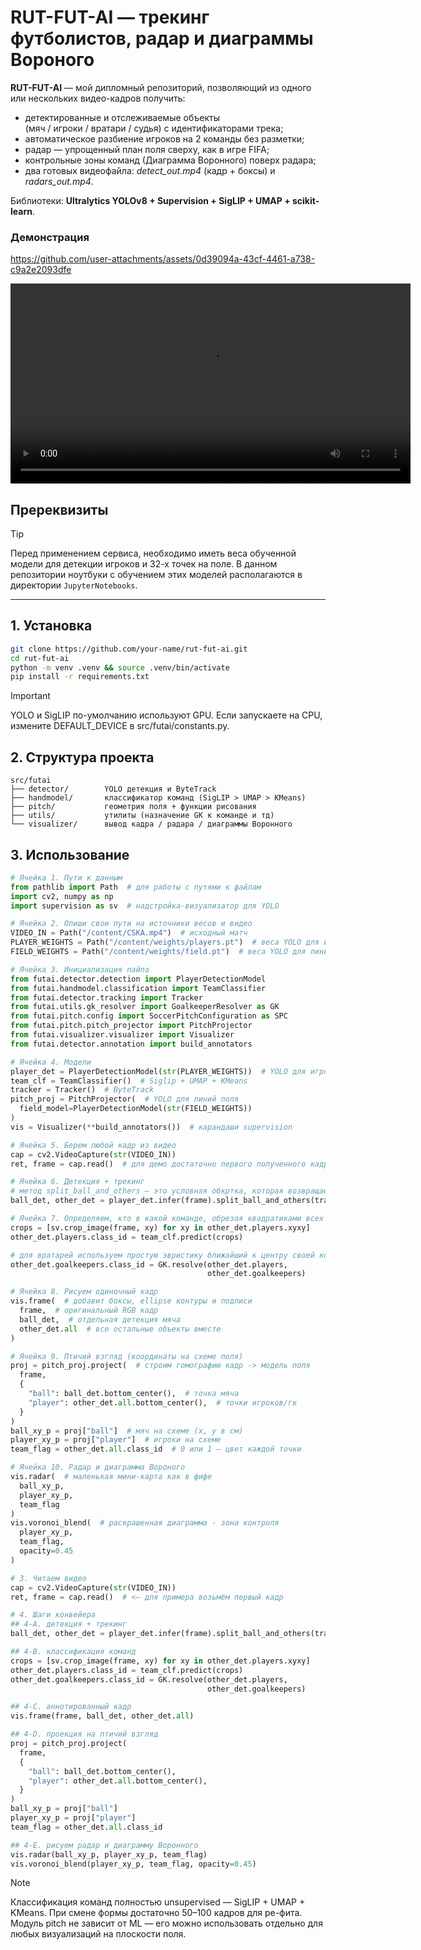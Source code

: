 # RUT-FUT-AI — трекинг футболистов, радар и диаграммы Вороного

**RUT-FUT-AI** — мой дипломный репозиторий, позволяющий из одного или нескольких видео-кадров получить:

* детектированные и отслеживаемые объекты  
  (мяч / игроки / вратари / судья) с идентификаторами трека;
* автоматическое разбиение игроков на 2 команды без разметки;
* радар — упрощенный план поля сверху, как в игре FIFA;
* контрольные зоны команд (Диаграмма Воронного) поверх радара;
* два готовых видеофайла: *detect_out.mp4* (кадр + боксы) и *radars_out.mp4*.

Библиотеки: **Ultralytics YOLOv8 + Supervision + SigLIP + UMAP + scikit-learn**.  

### Демонстрация

https://github.com/user-attachments/assets/0d39094a-43cf-4461-a738-c9a2e2093dfe


<!-- встроенный плеер -->
<!-- README.md -->
<video src="https://raw.githubusercontent.com/INLAE/RUT_futai/main/data/demo.mp4" width="640" controls></video>

       
## Пререквизиты
> [!TIP]
> Перед применением сервиса, необходимо иметь веса обученной модели для детекции игроков и 32-х точек на поле. В данном репозитории ноутбуки с обучением этих моделей располагаются в директории `JupyterNotebooks`.  

---

## 1. Установка

```bash
git clone https://github.com/your-name/rut-fut-ai.git
cd rut-fut-ai
python -m venv .venv && source .venv/bin/activate
pip install -r requirements.txt
```

> [!IMPORTANT]  
> YOLO и SigLIP по-умолчанию используют GPU. Если запускаете на CPU, измените DEFAULT_DEVICE в src/futai/constants.py.

## 2. Структура проекта
````
src/futai
├── detector/        YOLO детекция и ByteTrack
├── handmodel/       классификатор команд (SigLIP > UMAP > KMeans)
├── pitch/           геометрия поля + функции рисования
├── utils/           утилиты (назначение GK к команде и тд)
└── visualizer/      вывод кадра / радара / диаграммы Воронного
````
## 3. Использование
```python
# Ячейка 1. Пути к данным
from pathlib import Path  # для работы с путями к файлам
import cv2, numpy as np
import supervision as sv  # надстройка-визуализатор для YOLO

# Ячейка 2. Опиши свои пути на источники весов и видео
VIDEO_IN = Path("/content/CSKA.mp4")  # исходный матч
PLAYER_WEIGHTS = Path("/content/weights/players.pt")  # веса YOLO для игроков
FIELD_WEIGHTS = Path("/content/weights/field.pt")  # веса YOLO для линий поля

# Ячейка 3. Инициализация пайпа
from futai.detector.detection import PlayerDetectionModel
from futai.handmodel.classification import TeamClassifier
from futai.detector.tracking import Tracker
from futai.utils.gk_resolver import GoalkeeperResolver as GK
from futai.pitch.config import SoccerPitchConfiguration as SPC
from futai.pitch.pitch_projector import PitchProjector
from futai.visualizer.visualizer import Visualizer
from futai.detector.annotation import build_annotators

# Ячейка 4. Модели
player_det = PlayerDetectionModel(str(PLAYER_WEIGHTS))  # YOLO для игроков
team_clf = TeamClassifier()  # Siglip + UMAP + KMeans
tracker = Tracker()  # ByteTrack
pitch_proj = PitchProjector(  # YOLO для линий поля
  field_model=PlayerDetectionModel(str(FIELD_WEIGHTS))
)
vis = Visualizer(**build_annotators())  # карандаши supervision

# Ячейка 5. Берем любой кадр из видео
cap = cv2.VideoCapture(str(VIDEO_IN))
ret, frame = cap.read()  # для демо достаточно первого полученного кадра

# Ячейка 6. Детекция + трекинг
# метод split_ball_and_others — это условная обкртка, которая возвращает отдельно мяч (ball_det) и стальных» (игроки, гк, судья), уже с трекингом
ball_det, other_det = player_det.infer(frame).split_ball_and_others(tracker)

# Ячейка 7. Определяем, кто в какой команде, обрезая квадратиками всех игроков -> скармливаем классификатору
crops = [sv.crop_image(frame, xy) for xy in other_det.players.xyxy]
other_det.players.class_id = team_clf.predict(crops)

# для вратарей используем простую эвристику ближайший к центру своей команды
other_det.goalkeepers.class_id = GK.resolve(other_det.players,
                                            other_det.goalkeepers)

# Ячейка 8. Рисуем одиночный кадр
vis.frame(  # добавит боксы, ellipse контуры и подписи
  frame,  # оригинальный RGB кадр
  ball_det,  # отдельная детекция мяча
  other_det.all  # все остальные объекты вместе
)

# Ячейка 9. Птичий взгляд (координаты на схеме поля)
proj = pitch_proj.project(  # строим гомографию кадр -> модель поля
  frame,
  {
    "ball": ball_det.bottom_center(),  # точка мяча
    "player": other_det.all.bottom_center(),  # точки игроков/гк
  }
)
ball_xy_p = proj["ball"]  # мяч на схеме (x, y в см)
player_xy_p = proj["player"]  # игроки на схеме
team_flag = other_det.all.class_id  # 0 или 1 — цвет каждой точки

# Ячейка 10. Радар и диаграмма Вороного
vis.radar(  # маленькая мини-карта как в фифе
  ball_xy_p,
  player_xy_p,
  team_flag
)
vis.voronoi_blend(  # раскрашенная диаграмма - зона контроля
  player_xy_p,
  team_flag,
  opacity=0.45
)

# 3. Читаем видео
cap = cv2.VideoCapture(str(VIDEO_IN))
ret, frame = cap.read()  # <— для примера возьмём первый кадр

# 4. Шаги конвейера
## 4-A. детекция + трекинг
ball_det, other_det = player_det.infer(frame).split_ball_and_others(tracker)

## 4-B. классификация команд
crops = [sv.crop_image(frame, xy) for xy in other_det.players.xyxy]
other_det.players.class_id = team_clf.predict(crops)
other_det.goalkeepers.class_id = GK.resolve(other_det.players,
                                            other_det.goalkeepers)

## 4-C. аннотированный кадр
vis.frame(frame, ball_det, other_det.all)

## 4-D. проекция на птичий взгляд
proj = pitch_proj.project(
  frame,
  {
    "ball": ball_det.bottom_center(),
    "player": other_det.all.bottom_center(),
  }
)
ball_xy_p = proj["ball"]
player_xy_p = proj["player"]
team_flag = other_det.all.class_id

## 4-E. рисуем радар и диаграмму Воронного
vis.radar(ball_xy_p, player_xy_p, team_flag)
vis.voronoi_blend(player_xy_p, team_flag, opacity=0.45)
```

> [!NOTE]
> Классификация команд полностью unsupervised — SigLIP + UMAP + KMeans.
При смене формы достаточно 50–100 кадров для ре-фита.
> Модуль pitch не зависит от ML — его можно использовать отдельно
для любых визуализаций на плоскости поля.
